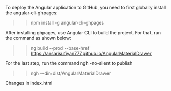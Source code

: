 To deploy the Angular application to GitHub, you need to first globally install the angular-cli-ghpages:

>> npm install -g angular-cli-ghpages 

After installing ghpages, use Angular CLI to build the project. For that, run the command as shown below:

>> ng build --prod --base-href https://ansarisufiyan777.github.io/AngularMaterialDrawer

For the last step, run the command ngh -no-silent to publish

>> ngh --dir=dist/AngularMaterialDrawer

Changes in index.html

>> <base href="">

